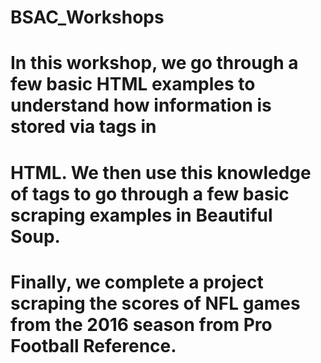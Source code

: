 # BSAC_Workshops
# In this workshop, we go through a few basic HTML examples to understand how information is stored via tags in 
# HTML. We then use this knowledge of tags to go through a few basic scraping examples in Beautiful Soup.
# Finally, we complete a project scraping the scores of NFL games from the 2016 season from Pro Football Reference.
